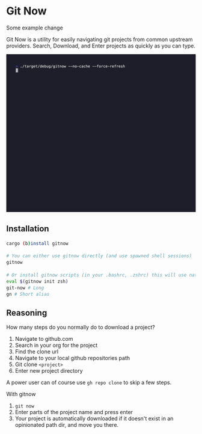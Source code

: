 # Git Now

Some example change

Git Now is a utility for easily navigating git projects from common upstream providers. Search, Download, and Enter projects as quickly as you can type.

![example gif](./assets/gifs/example.gif)

## Installation

```bash
cargo (b)install gitnow

# You can either use gitnow directly (and use spawned shell sessions)
gitnow

# Or install gitnow scripts (in your .bashrc, .zshrc) this will use native shell commands to move you around
eval $(gitnow init zsh)
git-now # Long 
gn # Short alias
```

## Reasoning

How many steps do you normally do to download a project?

1. Navigate to github.com
2. Search in your org for the project
3. Find the clone url
4. Navigate to your local github repositories path
5. Git clone `<project>` 
6. Enter new project directory

A power user can of course use `gh repo clone` to skip a few steps.

With gitnow

1. `git now`
2. Enter parts of the project name and press enter
3. Your project is automatically downloaded if it doesn't exist in an opinionated path dir, and move you there. 
